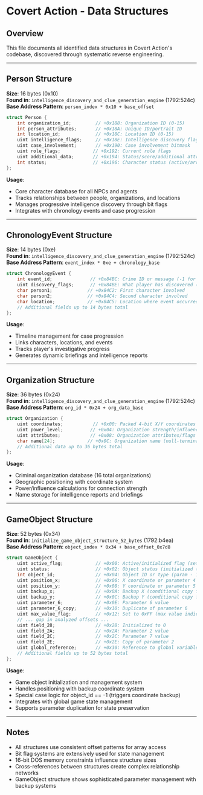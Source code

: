 # Covert Action - Data Structures

## Overview
This file documents all identified data structures in Covert Action's codebase, discovered through systematic reverse engineering.

---

## Person Structure
**Size**: 16 bytes (0x10)  
**Found in**: `intelligence_discovery_and_clue_generation_engine` (1792:524c)  
**Base Address Pattern**: `person_index * 0x10 + base_offset`

```c
struct Person {
    int organization_id;         // +0x188: Organization ID (0-15)
    int person_attributes;       // +0x18A: Unique ID/portrait ID  
    int location_id;             // +0x18C: Location ID (0-15)
    uint intelligence_flags;     // +0x18E: Intelligence discovery flags
    uint case_involvement;       // +0x190: Case involvement bitmask
    uint role_flags;            // +0x192: Current role flags
    uint additional_data;       // +0x194: Status/score/additional attributes
    int status;                 // +0x196: Character status (active/arrested/hiding/turned)
};
```

**Usage**:
- Core character database for all NPCs and agents
- Tracks relationships between people, organizations, and locations
- Manages progressive intelligence discovery through bit flags
- Integrates with chronology events and case progression

---

## ChronologyEvent Structure  
**Size**: 14 bytes (0xe)  
**Found in**: `intelligence_discovery_and_clue_generation_engine` (1792:524c)  
**Base Address Pattern**: `event_index * 0xe + chronology_base`

```c
struct ChronologyEvent {
    int event_id;              // +0x84BC: Crime ID or message (-1 for message)
    uint discovery_flags;      // +0x84BE: What player has discovered (bit flags)
    char person1;             // +0x84C2: First character involved
    char person2;             // +0x84C4: Second character involved  
    char location;            // +0x84C5: Location where event occurred
    // Additional fields up to 14 bytes total
};
```

**Usage**:
- Timeline management for case progression
- Links characters, locations, and events
- Tracks player's investigative progress
- Generates dynamic briefings and intelligence reports

---

## Organization Structure
**Size**: 36 bytes (0x24)  
**Found in**: `intelligence_discovery_and_clue_generation_engine` (1792:524c)  
**Base Address Pattern**: `org_id * 0x24 + org_data_base`

```c
struct Organization {
    uint coordinates;           // +0x00: Packed 4-bit X/Y coordinates
    uint power_level;          // +0x04: Organization strength/influence
    uint attributes;           // +0x08: Organization attributes/flags
    char name[24];            // +0x0C: Organization name (null-terminated)
    // Additional data up to 36 bytes total
};
```

**Usage**:
- Criminal organization database (16 total organizations)
- Geographic positioning with coordinate system
- Power/influence calculations for connection strength
- Name storage for intelligence reports and briefings

---

## GameObject Structure
**Size**: 52 bytes (0x34)  
**Found in**: `initialize_game_object_structure_52_bytes` (1792:b4ea)  
**Base Address Pattern**: `object_index * 0x34 + base_offset_0x7d8`

```c
struct GameObject {
    uint active_flag;            // +0x00: Active/initialized flag (set to 1)
    uint status;                 // +0x02: Object status (initialized to 0)
    int object_id;               // +0x04: Object ID or type (param - 1)
    uint position_x;             // +0x06: X coordinate or parameter 4
    uint position_y;             // +0x08: Y coordinate or parameter 5  
    uint backup_x;               // +0x0A: Backup X (conditional copy from position_x)
    uint backup_y;               // +0x0C: Backup Y (conditional copy from position_y)
    uint parameter_6;            // +0x0E: Parameter 6 value
    uint parameter_6_copy;       // +0x10: Duplicate of parameter 6
    uint max_value_flag;         // +0x12: Set to 0xFF (max value indicator)
    // ... gap in analyzed offsets ...
    uint field_28;               // +0x28: Initialized to 0
    uint field_2A;               // +0x2A: Parameter 2 value
    uint field_2C;               // +0x2C: Parameter 7 value  
    uint field_2E;               // +0x2E: Copy of parameter 2
    uint global_reference;       // +0x30: Reference to global variable (276a:9e80)
    // Additional fields up to 52 bytes total
};
```

**Usage**:
- Game object initialization and management system
- Handles positioning with backup coordinate system
- Special case logic for object_id == -1 (triggers coordinate backup)
- Integrates with global game state management
- Supports parameter duplication for state preservation

---

## Notes
- All structures use consistent offset patterns for array access
- Bit flag systems are extensively used for state management
- 16-bit DOS memory constraints influence structure sizes
- Cross-references between structures create complex relationship networks
- GameObject structure shows sophisticated parameter management with backup systems 